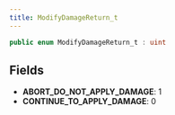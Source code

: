 ```yaml
---
title: ModifyDamageReturn_t
---
```


```csharp
public enum ModifyDamageReturn_t : uint
```

## Fields

- **ABORT_DO_NOT_APPLY_DAMAGE**: 1
- **CONTINUE_TO_APPLY_DAMAGE**: 0

